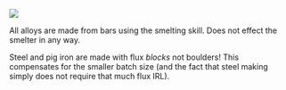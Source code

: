 
![](/wshop?path=addons:dir:User/Metallurgy/building_user_metallurgy.txt&id=ALLOY_FURNACE)

All alloys are made from bars using the smelting skill. Does not effect the smelter in any way.

Steel and pig iron are made with flux *blocks* not boulders! This compensates for the smaller batch
size (and the fact that steel making simply does not require that much flux IRL).
